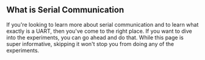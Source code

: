## What is Serial Communication

If you're looking to learn more about serial communication and to learn what exactly is a UART, then you've come to the right place. If you want to dive into the experiments, you can go ahead and do that. While this page is super informative, skipping it won't stop you from doing any of the experiments.

<!-- // DONE:  -->
<!-- // * include the Intro section from https://docs.onion.io/omega2-docs/uart1.html -->
<!-- // * include What is a UART section from https://docs.onion.io/omega2-docs/uart1.html -->
<!-- //  -> it prob makes most sense to separate those sections into their own files and include them here -->


```{r child='../../shared/uart-intro.md'}
```

```{r child='../../shared/uart-details.md'}
```

